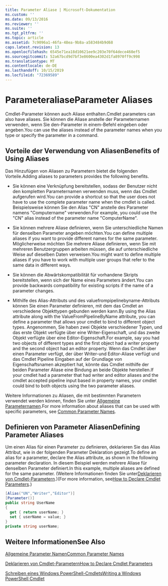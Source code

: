 ```yaml
---
title: Parameter Aliase | Microsoft-Dokumentation
ms.custom: ''
ms.date: 09/13/2016
ms.reviewer: ''
ms.suite: ''
ms.tgt_pltfrm: ''
ms.topic: article
ms.assetid: 7c9096a1-46fa-48ea-9b8a-a583484b9d68
caps.latest.revision: 13
ms.openlocfilehash: 6545e71ea18d10621ee9c203e70f64dece460ef5
ms.sourcegitcommit: 52a67bcd9d7bf3e8600ea4302d1fa8970ff9c998
ms.translationtype: MT
ms.contentlocale: de-DE
ms.lasthandoff: 10/15/2019
ms.locfileid: "72369589"
---
```

# <a name="parameter-aliases"></a><span data-ttu-id="034d7-102">Parameteraliase</span><span class="sxs-lookup"><span data-stu-id="034d7-102">Parameter Aliases</span></span>

<span data-ttu-id="034d7-103">Cmdlet-Parameter können auch Aliase enthalten.</span><span class="sxs-lookup"><span data-stu-id="034d7-103">Cmdlet parameters can also have aliases.</span></span> <span data-ttu-id="034d7-104">Sie können die Aliase anstelle der Parameternamen verwenden, wenn Sie den-Parameter in einem-Befehl eingeben oder angeben.</span><span class="sxs-lookup"><span data-stu-id="034d7-104">You can use the aliases instead of the parameter names when you type or specify the parameter in a command.</span></span>

## <a name="benefits-of-using-aliases"></a><span data-ttu-id="034d7-105">Vorteile der Verwendung von Aliasen</span><span class="sxs-lookup"><span data-stu-id="034d7-105">Benefits of Using Aliases</span></span>

<span data-ttu-id="034d7-106">Das Hinzufügen von Aliasen zu Parametern bietet die folgenden Vorteile.</span><span class="sxs-lookup"><span data-stu-id="034d7-106">Adding aliases to parameters provides the following benefits.</span></span>

- <span data-ttu-id="034d7-107">Sie können eine Verknüpfung bereitstellen, sodass der Benutzer nicht den kompletten Parameternamen verwenden muss, wenn das Cmdlet aufgerufen wird.</span><span class="sxs-lookup"><span data-stu-id="034d7-107">You can provide a shortcut so that the user does not have to use the complete parameter name when the cmdlet is called.</span></span> <span data-ttu-id="034d7-108">Beispielsweise können Sie den Alias "CN" anstelle des Parameter namens "Computername" verwenden.</span><span class="sxs-lookup"><span data-stu-id="034d7-108">For example, you could use the "CN" alias instead of the parameter name "ComputerName".</span></span>

- <span data-ttu-id="034d7-109">Sie können mehrere Aliase definieren, wenn Sie unterschiedliche Namen für denselben Parameter angeben möchten.</span><span class="sxs-lookup"><span data-stu-id="034d7-109">You can define multiple aliases if you want to provide different names for the same parameter.</span></span> <span data-ttu-id="034d7-110">Möglicherweise möchten Sie mehrere Aliase definieren, wenn Sie mit mehreren Benutzergruppen arbeiten müssen, die auf unterschiedliche Weise auf dieselben Daten verweisen.</span><span class="sxs-lookup"><span data-stu-id="034d7-110">You might want to define multiple aliases if you have to work with multiple user groups that refer to the same data in different ways.</span></span>

- <span data-ttu-id="034d7-111">Sie können die Abwärtskompatibilität für vorhandene Skripts bereitstellen, wenn sich der Name eines Parameters ändert.</span><span class="sxs-lookup"><span data-stu-id="034d7-111">You can provide backwards compatibility for existing scripts if the name of a parameter changes.</span></span>

- <span data-ttu-id="034d7-112">Mithilfe des Alias-Attributs und des valuefrompipelinebyname-Attributs können Sie einen Parameter definieren, mit dem das Cmdlet an verschiedene Objekttypen gebunden werden kann.</span><span class="sxs-lookup"><span data-stu-id="034d7-112">By using the Alias attribute along with the ValueFromPipelineByName attribute, you can define a parameter that allows your cmdlet to bind to different object types.</span></span> <span data-ttu-id="034d7-113">Angenommen, Sie haben zwei Objekte verschiedener Typen, und das erste Objekt verfügte über eine Writer-Eigenschaft, und das zweite Objekt verfügte über eine Editor-Eigenschaft.</span><span class="sxs-lookup"><span data-stu-id="034d7-113">For example, say you had two objects of different types and the first object had a writer property and the second object had an editor property.</span></span> <span data-ttu-id="034d7-114">Wenn das Cmdlet über einen Parameter verfügt, der über Writer-und Editor-Aliase verfügt und das Cmdlet Pipeline Eingaben auf der Grundlage von Eigenschaftsnamen akzeptiert hat, könnte das Cmdlet mithilfe der beiden Parameter Aliase eine Bindung an beide Objekte herstellen.</span><span class="sxs-lookup"><span data-stu-id="034d7-114">If your cmdlet had a parameter that had writer and editor aliases and the cmdlet accepted pipeline input based in property names, your cmdlet could bind to both objects using the two parameter aliases.</span></span>

<span data-ttu-id="034d7-115">Weitere Informationen zu Aliasen, die mit bestimmten Parametern verwendet werden können, finden Sie unter [Allgemeine Parameternamen](./common-parameter-names.md).</span><span class="sxs-lookup"><span data-stu-id="034d7-115">For more information about aliases that can be used with specific parameters, see [Common Parameter Names](./common-parameter-names.md).</span></span>

## <a name="defining-parameter-aliases"></a><span data-ttu-id="034d7-116">Definieren von Parameter Aliasen</span><span class="sxs-lookup"><span data-stu-id="034d7-116">Defining Parameter Aliases</span></span>

<span data-ttu-id="034d7-117">Um einen Alias für einen Parameter zu definieren, deklarieren Sie das Alias Attribut, wie in der folgenden Parameter Deklaration gezeigt.</span><span class="sxs-lookup"><span data-stu-id="034d7-117">To define an alias for a parameter, declare the Alias attribute, as shown in the following parameter declaration.</span></span> <span data-ttu-id="034d7-118">In diesem Beispiel werden mehrere Aliase für denselben Parameter definiert.</span><span class="sxs-lookup"><span data-stu-id="034d7-118">In this example, multiple aliases are defined for the same parameter.</span></span> <span data-ttu-id="034d7-119">(Weitere Informationen finden Sie unter[Deklarieren von Cmdlet-Parametern](./how-to-declare-cmdlet-parameters.md).)</span><span class="sxs-lookup"><span data-stu-id="034d7-119">(For more information, see[How to Declare Cmdlet Parameters](./how-to-declare-cmdlet-parameters.md).)</span></span>

```csharp
[Alias("UN","Writer","Editor")]
[Parameter()]
public string UserName
{
  get { return userName; }
  set { userName = value; }
}
private string userName;
```

## <a name="see-also"></a><span data-ttu-id="034d7-120">Weitere Informationen</span><span class="sxs-lookup"><span data-stu-id="034d7-120">See Also</span></span>

[<span data-ttu-id="034d7-121">Allgemeine Parameter Namen</span><span class="sxs-lookup"><span data-stu-id="034d7-121">Common Parameter Names</span></span>](./common-parameter-names.md)

[<span data-ttu-id="034d7-122">Deklarieren von Cmdlet-Parametern</span><span class="sxs-lookup"><span data-stu-id="034d7-122">How to Declare Cmdlet Parameters</span></span>](./how-to-declare-cmdlet-parameters.md)

[<span data-ttu-id="034d7-123">Schreiben eines Windows PowerShell-Cmdlets</span><span class="sxs-lookup"><span data-stu-id="034d7-123">Writing a Windows PowerShell Cmdlet</span></span>](./writing-a-windows-powershell-cmdlet.md)
